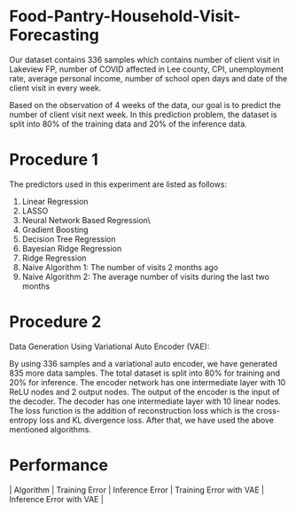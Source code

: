 # Food-Pantry-Household-Visit-Forecasting
Our dataset contains 336 samples which contains number of client visit in Lakeview FP, number of COVID affected in Lee county, CPI, unemployment rate, average personal income, number of school open days and date of the client visit in every week. 

Based on the observation of 4 weeks of the data, our goal is to predict the number of client visit next week. In this prediction problem, the dataset is split into 80% of the training data and 20% of the inference data. 

# Procedure 1
The predictors used in this experiment are listed as follows:

1. Linear Regression 
2. LASSO 
3. Neural Network Based Regression\
4. Gradient Boosting
5. Decision Tree Regression
6. Bayesian Ridge Regression
7. Ridge Regression
8. Naive Algorithm 1: The number of visits 2 months ago
9. Naive Algorithm 2: The average number of visits during the last two months


# Procedure 2
Data Generation Using Variational Auto Encoder (VAE):

By using 336 samples and a variational auto encoder, we have generated 835 more data samples. The total dataset is split into 80% for training and 20% for inference. The encoder network has one intermediate layer with 10 ReLU nodes and 2 output nodes. The output of the encoder is the input of the decoder. The decoder has one intermediate layer with 10 linear nodes. The loss function is the addition of reconstruction loss which is the cross-entropy loss and KL divergence loss. After that, we have used the above mentioned algorithms.


# Performance	
| Algorithm | Training Error | Inference Error | Training Error with VAE | Inference Error with VAE | 
